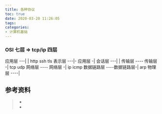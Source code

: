 ```yaml
---
title: 各种协议
toc: true
date: 2020-03-20 11:26:05
tags: 
categories:
- 计算机基础
---
```


### OSI 七层 => tcp/ip 四层

 应用层     ---|          |  http ssh tls
 表示层     ---|-  应用层 -|
 会话层     ---|          |
 传输层     ----  传输层  -| tcp udp 
 网络层     ----  网络层  -| ip icmp
 数据链路层  ----数据链路层-| arp 
 物理层     ----|





## 参考资料
> - []()
> - []()
